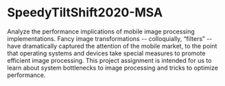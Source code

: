 # SpeedyTiltShift2020-MSA

Analyze the performance implications of mobile image processing implementations.
Fancy image transformations -- colloquially, “filters” -- have dramatically captured the attention of the mobile market, to the point that operating systems and devices take special measures to promote efficient image processing. This project assignment is intended for us to learn about system bottlenecks to image processing and tricks to optimize performance.

